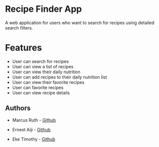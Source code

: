 # Recipe Finder App

A web application for users who want to search for recipes using detailed search filters.

# Features

  * User can search for recipes
  * User can view a list of recipes
  * User can view their daily nutrition
  * User can add recipes to their daily nutrition list
  * User can view their favorite recipes
  * User can favorite recipes
  * User can view recipe details

## Authors

* Marcus Ruth - [Github](https://github.com/PrincessRuth90)

* Ernest Aiji - [Github](https://github.com/Ernyson)

* Eke Timothy - [Github](https://github.com/MrTimy)
